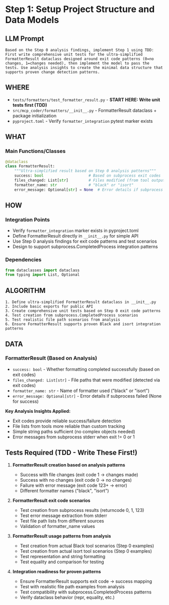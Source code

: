 # Step 1: Setup Project Structure and Data Models

## LLM Prompt
```
Based on the Step 0 analysis findings, implement Step 1 using TDD: First write comprehensive unit tests for the ultra-simplified FormatterResult dataclass designed around exit code patterns (0=no changes, 1=changes needed), then implement the model to pass the tests. Use analysis insights to create the minimal data structure that supports proven change detection patterns.
```

## WHERE
- `tests/formatters/test_formatter_result.py` - **START HERE: Write unit tests first (TDD)**
- `src/mcp_coder/formatters/__init__.py` - FormatterResult dataclass + package initialization
- `pyproject.toml` - Verify `formatter_integration` pytest marker exists

## WHAT
### Main Functions/Classes
```python
@dataclass
class FormatterResult:
    """Ultra-simplified result based on Step 0 analysis patterns"""
    success: bool                    # Based on subprocess exit codes
    files_changed: List[str]         # Files modified (from tool output or exit codes)
    formatter_name: str              # "black" or "isort"
    error_message: Optional[str] = None  # Error details if subprocess failed
```

## HOW
### Integration Points
- Verify `formatter_integration` marker exists in pyproject.toml
- Define FormatterResult directly in `__init__.py` for simple API
- Use Step 0 analysis findings for exit code patterns and test scenarios
- Design to support subprocess.CompletedProcess integration patterns

### Dependencies
```python
from dataclasses import dataclass
from typing import List, Optional
```

## ALGORITHM
```
1. Define ultra-simplified FormatterResult dataclass in __init__.py
2. Include basic exports for public API
3. Create comprehensive unit tests based on Step 0 exit code patterns
4. Test creation from subprocess.CompletedProcess scenarios
5. Test realistic file path scenarios from analysis
6. Ensure FormatterResult supports proven Black and isort integration patterns
```

## DATA
### FormatterResult (Based on Analysis)
- `success: bool` - Whether formatting completed successfully (based on exit codes)
- `files_changed: List[str]` - File paths that were modified (detected via exit codes)
- `formatter_name: str` - Name of formatter used ("black" or "isort")
- `error_message: Optional[str]` - Error details if subprocess failed (None for success)

**Key Analysis Insights Applied:**
- Exit codes provide reliable success/failure detection
- File lists from tools more reliable than custom tracking
- Simple string paths sufficient (no complex objects needed)
- Error messages from subprocess stderr when exit != 0 or 1

## Tests Required (TDD - Write These First!)
1. **FormatterResult creation based on analysis patterns**
   - Success with file changes (exit code 1 → changes made)
   - Success with no changes (exit code 0 → no changes)
   - Failure with error message (exit code 123+ → error)
   - Different formatter names ("black", "isort")

2. **FormatterResult exit code scenarios**
   - Test creation from subprocess results (returncode 0, 1, 123)
   - Test error message extraction from stderr
   - Test file path lists from different sources
   - Validation of formatter_name values

3. **FormatterResult usage patterns from analysis**
   - Test creation from actual Black tool scenarios (Step 0 examples)
   - Test creation from actual isort tool scenarios (Step 0 examples)
   - Test representation and string formatting
   - Test equality and comparison for testing

4. **Integration readiness for proven patterns**
   - Ensure FormatterResult supports exit code → success mapping
   - Test with realistic file path examples from analysis
   - Test compatibility with subprocess.CompletedProcess patterns
   - Verify dataclass behavior (repr, equality, etc.)
